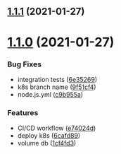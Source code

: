 ## [1.1.1](https://github.com/fafagorg/products/compare/v1.1.0...v1.1.1) (2021-01-27)



# [1.1.0](https://github.com/fafagorg/products/compare/6cafd89688f6940bee5d8c08e78cd8c1ff8b4b4e...v1.1.0) (2021-01-27)


### Bug Fixes

* integration tests ([6e35269](https://github.com/fafagorg/products/commit/6e352691a183bb7376368240bf1fead4b7970a65))
* k8s branch name ([9f51cf4](https://github.com/fafagorg/products/commit/9f51cf45eb429de516300eabb0627b0a9112086e))
* node.js.yml ([c9b955a](https://github.com/fafagorg/products/commit/c9b955adecd6747d593c49024eebc214d7bfcb6e))


### Features

* CI/CD workflow ([e74024d](https://github.com/fafagorg/products/commit/e74024d51038cbfddfc28688309e10930d10ae75))
* deploy k8s ([6cafd89](https://github.com/fafagorg/products/commit/6cafd89688f6940bee5d8c08e78cd8c1ff8b4b4e))
* volume db ([1cf4fd3](https://github.com/fafagorg/products/commit/1cf4fd373319b27326a167da642b18b0d5bc6fb4))



